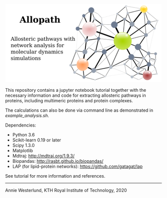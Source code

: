 ![](figs/network_pic.png)

This repository contains a jupyter notebook tutorial together with the necessary information and code for extracting allosteric pathways in proteins, including multimeric proteins and protein complexes.

The calculations can also be done via command line as demonstrated in *example_analysis.sh*.

Dependencies:
* Python 3.6
* Scikit-learn 0.19 or later
* Scipy 1.3.0
* Matplotlib
* Mdtraj: http://mdtraj.org/1.9.3/
* Biopandas: http://rasbt.github.io/biopandas/
* LAP (for lipid-protein networks): https://github.com/gatagat/lap

See tutorial for more information and references.

----------------------------------------------------------
Annie Westerlund, KTH Royal Institute of Technology, 2020 </br>
